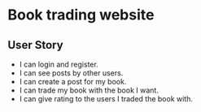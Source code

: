 # Book trading website

## User Story

- I can login and register.
- I can see posts by other users.
- I can create a post for my book.
- I can trade my book with the book I want.
- I can give rating to the users I traded the book with.
